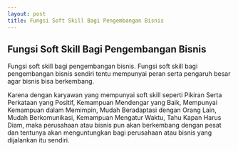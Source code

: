 ```yaml
---
layout: post
title: Fungsi Soft Skill Bagi Pengembangan Bisnis
---
```


## Fungsi Soft Skill Bagi Pengembangan Bisnis

Fungsi soft skill bagi pengembangan bisnis. Fungsi soft skill bagi pengembangan bisnis sendiri tentu mempunyai peran serta pengaruh besar agar bisnis bisa berkembang.

Karena dengan karyawan yang mempunyai soft skill seperti Pikiran Serta Perkataan yang Positif, Kemampuan Mendengar yang Baik, Mempunyai Kemampuan dalam Memimpin, Mudah Beradaptasi dengan Orang Lain, Mudah Berkomunikasi, Kemampuan Mengatur Waktu, Tahu Kapan Harus Diam, maka perusahaan atau bisnis pun akan berkembang dengan pesat dan tentunya akan menguntungkan bagi perusahaan atau bisnis yang dijalankan itu sendiri.
